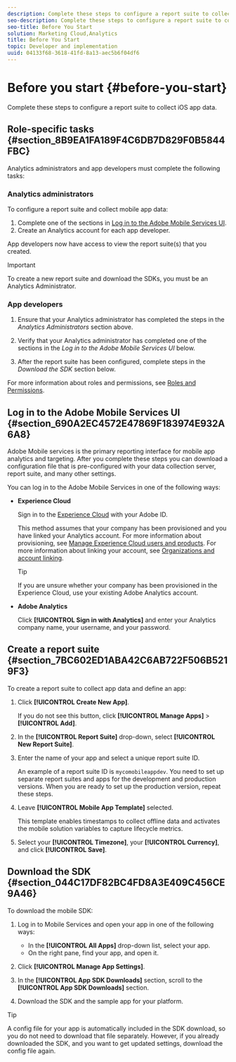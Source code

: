 ```yaml
---
description: Complete these steps to configure a report suite to collect iOS app data.
seo-description: Complete these steps to configure a report suite to collect iOS app data.
seo-title: Before You Start
solution: Marketing Cloud,Analytics
title: Before You Start
topic: Developer and implementation
uuid: 04133f68-3618-41fd-8a13-aec5b6f04df6
---
```


# Before you start {#before-you-start}

Complete these steps to configure a report suite to collect iOS app data.

## Role-specific tasks {#section_8B9EA1FA189F4C6DB7D829F0B5844FBC}

Analytics administrators and app developers must complete the following tasks:

### Analytics administrators

To configure a report suite and collect mobile app data:

1. Complete one of the sections in [Log in to the Adobe Mobile Services UI](/help/ios/getting-started/getting-started.md). 
1. Create an Analytics account for each app developer.

App developers now have access to view the report suite(s) that you created.

>[!IMPORTANT]
>
>To create a new report suite and download the SDKs, you must be an Analytics Administrator.

### App developers

1. Ensure that your Analytics administrator has completed the steps in the *Analytics Administrators* section above. 

1. Verify that your Analytics administrator has completed one of the sections in the *Log in to the Adobe Mobile Services UI* below. 
1. After the report suite has been configured, complete steps in the *Download the SDK* section below.

For more information about roles and permissions, see [Roles and Permissions](/help/using/gs/c-mob-roles-and-permissions.md).

## Log in to the Adobe Mobile Services UI {#section_690A2EC4572E47869F183974E932A6A8}

Adobe Mobile services is the primary reporting interface for mobile app analytics and targeting. After you complete these steps you can download a configuration file that is pre-configured with your data collection server, report suite, and many other settings.

You can log in to the Adobe Mobile Services in one of the following ways:

* **Experience Cloud**

  Sign in to the [Experience Cloud](https://marketing.adobe.com) with your Adobe ID. 
  
  This method assumes that your company has been provisioned and you have linked your Analytics account. For more information about provisioning, see [Manage Experience Cloud users and products](https://docs.adobe.com/content/help/en/core-services/interface/manage-users-and-products/admin-getting-started.html). For more information about linking your account, see [Organizations and account linking](https://docs.adobe.com/content/help/en/core-services/interface/manage-users-and-products/organizations.html).

  >[!TIP]
  >
  >If you are unsure whether your company has been provisioned in the Experience Cloud, use your existing Adobe Analytics account.

* **Adobe Analytics**

  Click **[!UICONTROL Sign in with Analytics]** and enter your Analytics company name, your username, and your password.

## Create a report suite {#section_7BC602ED1ABA42C6AB722F506B5219F3}

To create a report suite to collect app data and define an app:

1. Click **[!UICONTROL Create New App]**.

   If you do not see this button, click **[!UICONTROL Manage Apps]** > **[!UICONTROL Add]**. 

1. In the **[!UICONTROL Report Suite]** drop-down, select **[!UICONTROL New Report Suite]**. 

1. Enter the name of your app and select a unique report suite ID.

   An example of a report suite ID is `mycomobileappdev`. You need to set up separate report suites and apps for the development and production versions. When you are ready to set up the production version, repeat these steps. 
1. Leave **[!UICONTROL Mobile App Template]** selected.

   This template enables timestamps to collect offline data and activates the mobile solution variables to capture lifecycle metrics. 

1. Select your **[!UICONTROL Timezone]**, your **[!UICONTROL Currency]**, and click **[!UICONTROL Save]**.

## Download the SDK {#section_044C17DF82BC4FD8A3E409C456CE9A46}

To download the mobile SDK:

1. Log in to Mobile Services and open your app in one of the following ways:

    * In the **[!UICONTROL All Apps]** drop-down list, select your app. 
    * On the right pane, find your app, and open it.

1. Click **[!UICONTROL Manage App Settings]**. 
1. In the **[!UICONTROL App SDK Downloads]** section, scroll to the **[!UICONTROL App SDK Downloads]** section. 

1. Download the SDK and the sample app for your platform.

>[!TIP]
>
>A config file for your app is automatically included in the SDK download, so you do not need to download that file separately. However, if you already downloaded the SDK, and you want to get updated settings, download the config file again.

